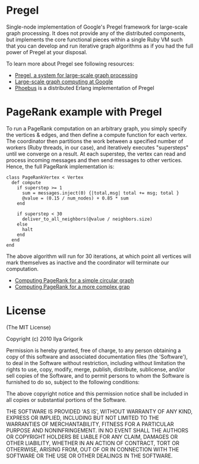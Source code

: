 # Pregel

Single-node implementation of Google's Pregel framework for large-scale graph processing. It does not provide any of the distributed components, but implements the core functional pieces within a single Ruby VM such that you can develop and run iterative graph algorithms as if you had the full power of Pregel at your disposal.

To learn more about Pregel see following resources:

 * [Pregel, a system for large-scale graph processing](http://portal.acm.org/citation.cfm?id=1582716.1582723)
 * [Large-scale graph computing at Google](http://googleresearch.blogspot.com/2009/06/large-scale-graph-computing-at-google.html)
 * [Phoebus](http://github.com/xslogic/phoebus) is a distributed Erlang implementation of Pregel

# PageRank example with Pregel
To run a PageRank computation on an arbitrary graph, you simply specify the vertices & edges, and then define a compute function for each vertex. The coordinator then partitions the work between a specified number of workers (Ruby threads, in our case), and iteratively executes "supersteps" until we converge on a result. At each superstep, the vertex can read and process incoming messages and then send messages to other vertices. Hence, the full PageRank implementation is:

    class PageRankVertex < Vertex
      def compute
        if superstep >= 1
          sum = messages.inject(0) {|total,msg| total += msg; total }
          @value = (0.15 / num_nodes) + 0.85 * sum
        end

        if superstep < 30
          deliver_to_all_neighbors(@value / neighbors.size)
        else
          halt
        end
      end
    end

The above algorithm will run for 30 iterations, at which point all vertices will mark themselves as inactive and the coordinator will terminate our computation.

 * [Computing PageRank for a simple circular graph](https://github.com/igrigorik/pregel/blob/master/spec/coordinator_spec.rb#L52)
 * [Computing PageRank for a more complex grap](https://github.com/igrigorik/pregel/blob/master/spec/coordinator_spec.rb#L70)

# License

(The MIT License)

Copyright (c) 2010 Ilya Grigorik

Permission is hereby granted, free of charge, to any person obtaining
a copy of this software and associated documentation files (the
'Software'), to deal in the Software without restriction, including
without limitation the rights to use, copy, modify, merge, publish,
distribute, sublicense, and/or sell copies of the Software, and to
permit persons to whom the Software is furnished to do so, subject to
the following conditions:

The above copyright notice and this permission notice shall be
included in all copies or substantial portions of the Software.

THE SOFTWARE IS PROVIDED 'AS IS', WITHOUT WARRANTY OF ANY KIND,
EXPRESS OR IMPLIED, INCLUDING BUT NOT LIMITED TO THE WARRANTIES OF
MERCHANTABILITY, FITNESS FOR A PARTICULAR PURPOSE AND NONINFRINGEMENT.
IN NO EVENT SHALL THE AUTHORS OR COPYRIGHT HOLDERS BE LIABLE FOR ANY
CLAIM, DAMAGES OR OTHER LIABILITY, WHETHER IN AN ACTION OF CONTRACT,
TORT OR OTHERWISE, ARISING FROM, OUT OF OR IN CONNECTION WITH THE
SOFTWARE OR THE USE OR OTHER DEALINGS IN THE SOFTWARE.